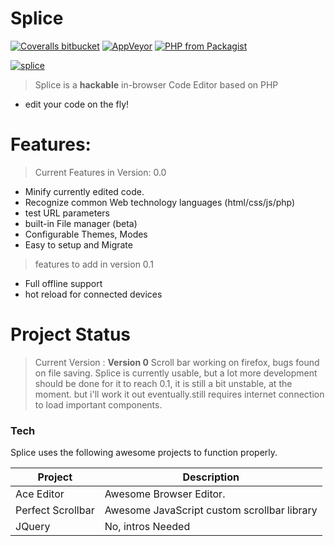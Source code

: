 # Splice
[![Coveralls bitbucket](https://img.shields.io/coveralls/bitbucket/pyKLIP/pyklip.svg)]() [![AppVeyor](https://img.shields.io/appveyor/ci/gruntjs/grunt.svg)]() [![PHP from Packagist](https://img.shields.io/packagist/php-v/symfony/symfony.svg)]()

[![splice](https://quadroloop.github.io/bobaux/splice-app.PNG)]()

> Splice is a __hackable__ in-browser Code Editor based on PHP

- edit your code on the fly!

# Features:
 > Current Features in Version: 0.0
 - Minify currently edited code.
 - Recognize common Web technology languages (html/css/js/php)
 - test URL parameters
 - built-in File manager (beta)
 - Configurable Themes, Modes
 - Easy to setup and Migrate

 > features to add in version 0.1
 - Full offline support
 - hot reload for connected devices


# Project Status
  > Current Version : __Version 0__
  > Scroll bar working on firefox,
  > bugs found on file saving.
  > Splice is currently usable, but a lot more development should be done for it to reach 0.1, it is still a bit unstable, at the moment. but i'll work it out eventually.still requires internet connection to load important components.

### Tech

Splice uses the following awesome projects to function properly.

| Project | Description |
| ------ | ------ |
| Ace Editor | Awesome Browser Editor. |
| Perfect Scrollbar | Awesome JavaScript custom scrollbar library |
| JQuery | No, intros Needed  |
